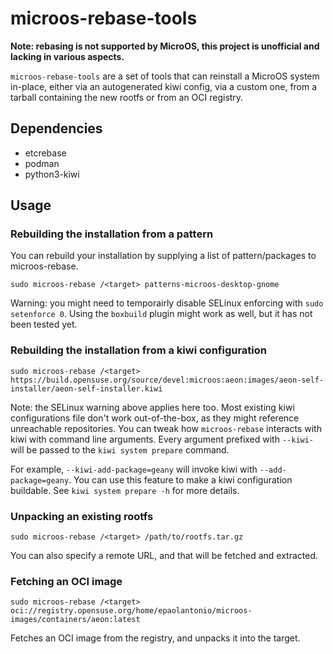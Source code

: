 microos-rebase-tools
====================

**Note: rebasing is not supported by MicroOS, this project is unofficial and lacking in various aspects.**

`microos-rebase-tools` are a set of tools that can reinstall a MicroOS system in-place,
either via an autogenerated kiwi config, via a custom one, from a tarball containing
the new rootfs or from an OCI registry.

Dependencies
------------

* etcrebase
* podman
* python3-kiwi

Usage
-----

### Rebuilding the installation from a pattern

You can rebuild your installation by supplying a list of pattern/packages to
microos-rebase.

    sudo microos-rebase /<target> patterns-microos-desktop-gnome

Warning: you might need to temporairly disable SELinux enforcing with `sudo setenforce 0`. Using
the `boxbuild` plugin might work as well, but it has not been tested yet.

### Rebuilding the installation from a kiwi configuration

    sudo microos-rebase /<target> https://build.opensuse.org/source/devel:microos:aeon:images/aeon-self-installer/aeon-self-installer.kiwi

Note: the SELinux warning above applies here too. Most existing kiwi configurations file don't work out-of-the-box,
as they might reference unreachable repositories. You can tweak how `microos-rebase` interacts with kiwi with
command line arguments. Every argument prefixed with `--kiwi-` will be passed to the `kiwi system prepare` command.

For example, `--kiwi-add-package=geany` will invoke kiwi with `--add-package=geany`. You can use this feature
to make a kiwi configuration buildable. See `kiwi system prepare -h` for more details.

### Unpacking an existing rootfs

    sudo microos-rebase /<target> /path/to/rootfs.tar.gz

You can also specify a remote URL, and that will be fetched and extracted.

### Fetching an OCI image

    sudo microos-rebase /<target> oci://registry.opensuse.org/home/epaolantonio/microos-images/containers/aeon:latest

Fetches an OCI image from the registry, and unpacks it into the target.
